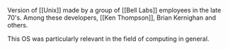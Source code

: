 Version of [[Unix]] made by a group of [[Bell Labs]] employees in the late 70's.
Among these developers, [[Ken Thompson]], Brian Kernighan and others.

This OS was particularly relevant in the field of computing in general.